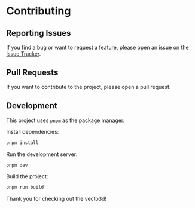# Contributing

## Reporting Issues

If you find a bug or want to request a feature, please open an issue on the [Issue Tracker](https://github.com/gauravsonii/vecto3D/issues).

## Pull Requests

If you want to contribute to the project, please open a pull request.

## Development

This project uses `pnpm` as the package manager.

Install dependencies:

```bash
pnpm install
```

Run the development server:

```bash
pnpm dev
```

Build the project:

```bash
pnpm run build
```

Thank you for checking out the vecto3d!
